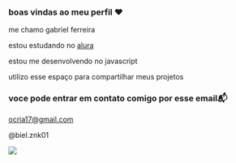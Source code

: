 ### boas vindas ao meu perfil ❤
me chamo gabriel ferreira

estou estudando no [alura](https://www.com.br)

estou me desenvolvendo no javascript

utilizo esse espaço para compartilhar meus projetos

### voce pode entrar em contato comigo por esse email📬

ocria17@gmail.com

@biel.znk01

![](https://media1.tenor.com/m/opEBWw0uddoAAAAC/umm.gif)
